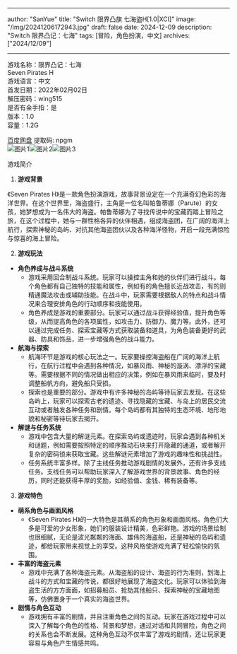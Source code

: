 
---
author: "SanYue"
title: "Switch 限界凸旗 七海盗H[1.0|XCI]"
image: "/img/20241206172943.jpg"
draft: false
date: 2024-12-09
description: "Switch 限界凸记：七海"
tags: [冒险，角色扮演，中文]
archives: ["2024/12/09"]

---

游戏名称：限界凸记：七海   
Seven Pirates H    
游戏语言：中文  
首发日期：2022年02月02日  
解压密码：wing515  
是否有金手指：是  
版本：1.0   
容量：1.2G

[百度网盘](https://pan.baidu.com/s/1tI54K922z16VDy3BEK_B0g) 提取码: npgm  
![图片1](/img/scfwut.jpg)![图片2](/img/scfwup.jpg)![图片3](/img/scfwur.jpg)  

游戏简介  
1. **游戏背景**

《Seven Pirates H》是一款角色扮演游戏，故事背景设定在一个充满奇幻色彩的海洋世界。在这个世界里，海盗盛行，主角是一位名叫帕鲁蒂娜（Parute）的女孩，她梦想成为一名伟大的海盗。帕鲁蒂娜为了寻找传说中的宝藏而踏上冒险之旅，在这个过程中，她与一群性格各异的伙伴相遇，组成海盗团，在广阔的海洋上航行，探索神秘的岛屿、对抗其他海盗团伙以及各种海洋怪物，开启一段充满惊险与惊喜的海上冒险。

2. **游戏玩法**

 - **角色养成与战斗系统**
     - 游戏采用回合制战斗系统。玩家可以操控主角和她的伙伴们进行战斗。每个角色都有自己独特的技能和属性，例如有的角色擅长近战攻击，有的则精通魔法攻击或辅助技能。在战斗中，玩家需要根据敌人的特点和战斗情况来合理安排角色的行动顺序和技能使用。
     - 角色养成是游戏的重要部分。玩家可以通过战斗获得经验值，提升角色等级，从而提高角色的各项属性，如攻击力、防御力、魔力等。此外，还可以通过完成任务、探索宝藏等方式获取装备和道具，为角色装备更好的武器、防具和饰品，进一步增强角色的战斗能力。
 - **航海与探索**
     - 航海环节是游戏的核心玩法之一。玩家要操控海盗船在广阔的海洋上航行，在航行过程中会遇到各种情况，如暴风雨、神秘的漩涡、漂浮的宝藏等。需要根据不同的情况做出相应的决策，例如在暴风雨来临时，要及时调整船帆方向，避免船只受损。
     - 探索也是重要的部分。游戏中有许多神秘的岛屿等待玩家去发现。在这些岛屿上，玩家可以探索古老的遗迹、寻找隐藏的宝藏、与岛上的居民交流互动或者触发各种任务和剧情。每个岛屿都有其独特的生态环境、地形地貌和秘密等待玩家去揭开。
 - **解谜与任务系统**
     - 游戏中包含大量的解谜元素。在探索岛屿或遗迹时，玩家会遇到各种机关和谜题，例如需要按照特定的顺序推动石块来打开隐藏的通道，或者解开复杂的密码锁来获取宝藏。这些解谜元素增加了游戏的趣味性和挑战性。
     - 任务系统丰富多样。除了主线任务推动游戏剧情的发展外，还有许多支线任务。支线任务可以帮助玩家深入了解游戏世界的背景故事、角色的经历，同时还能获得丰厚的奖励，如经验值、金钱、稀有装备等。

3. **游戏特色**

 - **萌系角色与画面风格**
     - 《Seven Pirates H》的一大特色是其萌系的角色形象和画面风格。角色们大多是可爱的少女形象，她们的服装设计精美，色彩鲜艳。游戏的场景绘制也很细腻，无论是波光粼粼的海面、雄伟的海盗船，还是神秘的岛屿和遗迹，都给玩家带来视觉上的享受。这种风格使游戏充满了轻松愉快的氛围。
 - **丰富的海盗元素**
     - 游戏中充满了各种海盗元素。从海盗船的设计、海盗的行为准则，到海上战斗的方式和宝藏的传说，都很好地展现了海盗文化。玩家可以体验到海盗生活的方方面面，如招募船员、抢劫其他船只、探索神秘的宝藏地图等，仿佛置身于一个真实的海盗世界。
 - **剧情与角色互动**
     - 游戏拥有丰富的剧情，并且注重角色之间的互动。玩家在游戏过程中可以深入了解每个角色的性格、背景和梦想，通过对话和共同冒险，角色之间的关系也会不断发展。这种角色互动不仅丰富了游戏的剧情，还让玩家更容易与角色产生情感共鸣。
